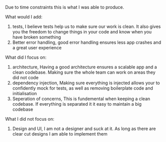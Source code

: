 Due to time constraints this is what I was able to produce.

What would I add:
1. tests, I believe tests help us to make sure our work is clean. It also gives you the freedom to change things in your code and know when you have broken something
2. Better error handling, good error handling ensures less app crashes and a great user experience

What did I focus on:
1. architecture, Having a good architecture ensures a scalable app and a clean codebase. Making sure the whole team can work on areas they did not code
2. dependency injection, Making sure everything is injected allows your to confidently mock for tests, as well as removing boilerplate code and initialisation
3. Seperation of concerns, This is fundemental when keeping a clean codebase. If everything is separated it it easy to maintain a big codebase

What I did not focus on:
1. Design and UI, I am not a designer and suck at it. As long as there are clear cut designs I am able to implement them
